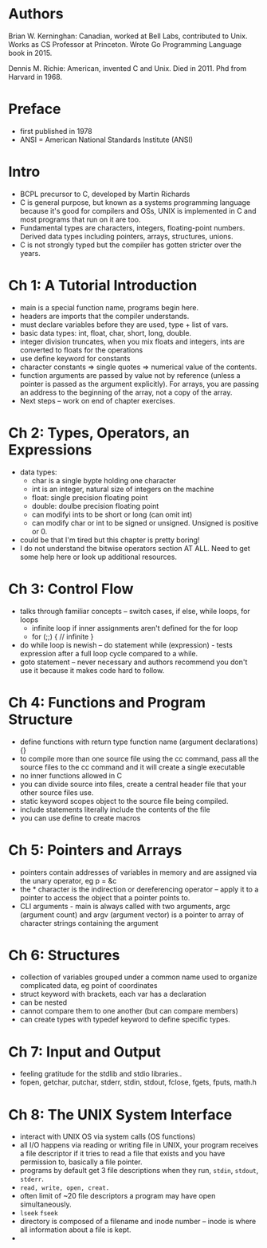 # Authors

Brian W. Kerninghan: Canadian, worked at Bell Labs, contributed to Unix. Works as CS Professor at Princeton. Wrote Go Programming Language book in 2015. 

Dennis M. Richie: American, invented C and Unix. Died in 2011. Phd from Harvard in 1968.

# Preface 

- first published in 1978
- ANSI = American National Standards Institute (ANSI)

# Intro 

- BCPL precursor to C, developed by Martin Richards
- C is general purpose, but known as a systems programming language because it's good for compilers and OSs, UNIX is implemented in C and most programs that run on it are too. 
- Fundamental types are characters, integers, floating-point numbers. Derived data types including pointers, arrays, structures, unions. 
- C is not strongly typed but the compiler has gotten stricter over the years. 

# Ch 1: A Tutorial Introduction 

- main is a special function name, programs begin here. 
- headers are imports that the compiler understands. 
- must declare variables before they are used, type + list of vars. 
- basic data types: int, float, char, short, long, double. 
- integer division truncates, when you mix floats and integers, ints are converted to floats for the operations
- use define keyword for constants 
- character constants => single quotes => numerical value of the contents. 
- function arguments are passed by value not by reference (unless a pointer is passed as the argument explicitly). For arrays, you are passing an address to the beginning of the array, not a copy of the array. 
- Next steps – work on end of chapter exercises. 

# Ch 2: Types, Operators, an Expressions
- data types: 
    - char is a single bypte holding one character
    - int is an integer, natural size of integers on the machine 
    - float: single precision floating point
    - double: doulbe precision floating point 
    - can modifyi ints to be short or long (can omit int)
    - can modify char or int to be signed or unsigned. Unsigned is positive or 0. 
- could be that I'm tired but this chapter is pretty boring!
- I do not understand the bitwise operators section AT ALL. Need to get some help here or look up additional resources. 

# Ch 3: Control Flow
- talks through familiar concepts – switch cases, if else, while loops, for loops
    - infinite loop if inner assignments aren't defined for the for loop
    - for (;;) { // infinite }
- do while loop is newish – do statement while (expression) - tests expression after a full loop cycle compared to a while. 
- goto statement – never necessary and authors recommend you don't use it because it makes code hard to follow. 


# Ch 4: Functions and Program Structure 
- define functions with return type function name (argument declarations) {}
- to compile more than one source file using the cc command, pass all the source files to the cc command and it will create a single executable 
- no inner functions allowed in C 
- you can divide source into files, create a central header file that your other source files use. 
- static keyword scopes object to the source file being compiled. 
- include statements literally include the contents of the file
- you can use define to create macros

# Ch 5: Pointers and Arrays
- pointers contain addresses of variables in memory and are assigned via the unary operator, eg p = &c
- the * character is the indirection or dereferencing operator – apply it to a pointer to access the object that a pointer points to. 
- CLI arguments - main is always called with two arguments, argc (argument count) and argv (argument vector) is a pointer to array of character strings containing the argument

# Ch 6: Structures 
- collection of variables grouped under a common name used to organize complicated data, eg point of coordinates 
- struct keyword with brackets, each var has a declaration 
- can be nested 
- cannot compare them to one another (but can compare members)
- can create types with typedef keyword to define specific types. 

# Ch 7: Input and Output
- feeling gratitude for the stdlib and stdio libraries..
- fopen, getchar, putchar, stderr, stdin, stdout, fclose, fgets, fputs, math.h

# Ch 8: The UNIX System Interface
- interact with UNIX OS via system calls (OS functions)
- all I/O happens via reading or writing file in UNIX, your program receives a file descriptor if it tries to read a file that exists and you have permission to, basically a file pointer. 
- programs by default get 3 file descriptions when they run, `stdin`, `stdout`, `stderr`. 
- `read, write, open, creat.` 
- often limit of ~20 file descriptors a program may have open simultaneously.
- `lseek` `fseek`
- directory is composed of a filename and inode number – inode is where all information about a file is kept. 
- 